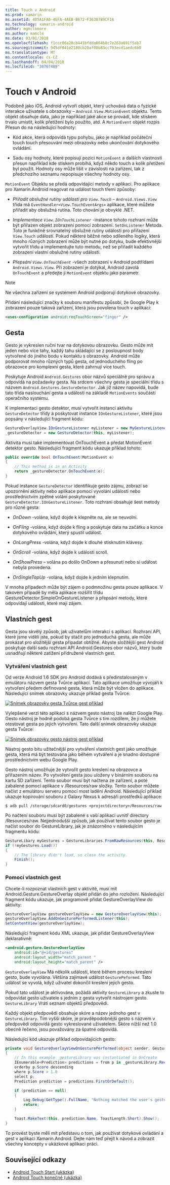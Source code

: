 ```yaml
---
title: Touch v Android
ms.prod: xamarin
ms.assetid: 405A1FA0-4EFA-4AEB-B672-F36307B9CF16
ms.technology: xamarin-android
author: mgmclemore
ms.author: mamcle
ms.date: 03/01/2018
ms.openlocfilehash: f1ccc86a20cb441bfdda864b8c7e263a691f5ab7
ms.sourcegitcommit: 945df041e2180cb20af08b83cc703ecd1aedc6b0
ms.translationtype: MT
ms.contentlocale: cs-CZ
ms.lasthandoff: 04/04/2018
ms.locfileid: "30767489"
---
```

# <a name="touch-in-android"></a>Touch v Android

Podobně jako iOS, Android vytvoří objekt, který uchovává data o fyzické interakce uživatele s obrazovky &ndash; `Android.View.MotionEvent` objektu. Tento objekt obsahuje data, jako je například jaké akce se provádí, kde stiskem trvalo umístit, kolik přetížení bylo použito, atd. A `MotionEvent` objekt rozpis Přesun do na následující hodnoty:

-  Kód akce, která odpovídá typu pohybu, jako je například počáteční touch touch přesouvání mezi obrazovky nebo ukončování dotykového ovládání.

-  Sadu osy hodnoty, které popisují pozici `MotionEvent` a dalších vlastností přesun například kde stiskem probíhá, když někdo touch a kolik přetížení byl použit.
   Hodnoty osy může lišit v závislosti na zařízení, tak z předchozího seznamu nepopisuje všechny hodnoty osy.


`MotionEvent` Objektu se předá odpovídající metody v aplikaci. Pro aplikace pro Xamarin.Android reagovat na událost touch třemi způsoby:

-  *Přiřadit obslužné rutiny události pro `View.Touch`*  – `Android.Views.View` třída má `EventHandler<View.TouchEventArgs>` aplikace, které můžete přiřadit aby obslužná rutina. Toto chování je obvyklé .NET.

-  *Implementace `View.IOnTouchListener`*  -instance tohoto rozhraní může být přiřazen objekt zobrazení pomocí zobrazení. `SetOnListener` Metoda. Toto je funkčně srovnatelný obslužné rutiny události pro přiřazení `View.Touch` událostí. Pokud některé běžné nebo sdíleného logiky, která mnoho různých zobrazení může být nutné po dotyku, bude efektivnější vytvořit třídu a implementujte tuto metodu, než se přiřadit každého zobrazení vlastní obslužné rutiny události.

-  *Přepsání `View.OnTouchEvent`*  -všech zobrazení v Android podtřídami `Android.Views.View`. Při zobrazení je dotýkal, Android zavolá `OnTouchEvent` a předejte ji `MotionEvent` objektu jako parametr.


> [!NOTE]
> Ne všechna zařízení se systémem Android podporují dotykové obrazovky. 

Přidání následující značky k souboru manifestu způsobí, že Google Play k zobrazení pouze taková zařízení, která jsou povolena touch v aplikaci:

```xml
<uses-configuration android:reqTouchScreen="finger" />
```

## <a name="gestures"></a>Gesta

Gesto je vykreslen ruční tvar na dotykovou obrazovku. Gesto může mít jeden nebo více tahy, každý tahu skládající se z posloupnost body vytvořené do jiného bodu v kontaktu s obrazovky. Android může podporovat mnoho různých typů gesta, od jednoduchého fling po obrazovce pro komplexní gesta, které zahrnují více touch.

Poskytuje Android `Android.Gestures` obor názvů speciálně pro správu a odpovídá na požadavky gesta. Na srdcem všechny gesta je speciální třídu s názvem `Android.Gestures.GestureDetector`. Jak již název napovídá, bude tato třída naslouchání gesta a události na základě `MotionEvents` součástí operačního systému.

K implementaci gesto detektor, musí vytvořit instanci aktivitu `GestureDetector` třídy a poskytovat instance `IOnGestureListener`, které jsou popsány v následující fragment kódu:

```csharp
GestureOverlayView.IOnGestureListener myListener = new MyGestureListener();
_gestureDetector = new GestureDetector(this, myListener);
```

Aktivita musí také implementovat OnTouchEvent a předat MotionEvent detektor gesto. Následující fragment kódu ukazuje příklad tohoto:

```csharp
public override bool OnTouchEvent(MotionEvent e)
{
    // This method is in an Activity
    return _gestureDetector.OnTouchEvent(e);
}
```

Pokud instance `GestureDetector` identifikuje gesto zájmu, zobrazí se upozornění aktivity nebo aplikace pomocí vyvolání události nebo prostřednictvím zpětné volání poskytované `GestureDetector.IOnGestureListener`.
Toto rozhraní obsahuje šest metody pro různé gesta:

-  *OnDown* -volána, když dojde k klepněte na, ale se neuvolní.

-  *OnFling* -volána, když dojde k fling a poskytuje data na začátku a konce dotykového ovládání, který spustil událost.

-  *OnLongPress* -volána, když dojde k dlouhé stisknutím klávesy.

-  *OnScroll* -volána, když dojde k události scroll.

-  *OnShowPress* – volána po došlo OnDown a přesunutí nebo si událost nebyla provedena.

-  *OnSingleTapUp* -volána, když dojde k jedním klepnutím.


V mnoha případech může být zájem o podmnožinu gesta pouze aplikace. V takovém případě by měla aplikace rozšířit třídu GestureDetector.SimpleOnGestureListener a přepsání metody, které odpovídají události, které mají zájem.

## <a name="custom-gestures"></a>Vlastních gest

Gesta jsou skvělý způsob, jak uživatelům interakci s aplikací. Rozhraní API, které jsme viděli jste, pokud by stačit pro jednoduchá gesta, ale může prokázat pro složitější gesta připadat obtížné. Abyste složitější gest Android poskytuje další sadu rozhraní API Android.Gestures obor názvů, který bude usnadňují některé zatížení přidružené vlastních gest.

### <a name="creating-custom-gestures"></a>Vytváření vlastních gest

Od verze Android 1.6 SDK pro Android dodává s předinstalovaným v emulátoru názvem gesta Tvůrce aplikací. Tato aplikace umožňuje vývojáři k vytvoření předem definované gesta, která může být vložen do aplikace. Následující snímek obrazovky ukazuje příklad gesta Tvůrce:

[![Snímek obrazovky gesta Tvůrce gest příklad](touch-in-android-images/image11.png)](touch-in-android-images/image11.png#lightbox)

Vylepšené verzi této aplikaci s názvem gesto nástroj lze nalézt Google Play. Gesto nástroj je hodně podobá gesta Tvůrce s tím rozdílem, že ji můžete otestovat gesta po jejich vytvoření. Tato další snímek obrazovky ukazuje gesta Tvůrce:

[![Snímek obrazovky gesto nástroj gest příklad](touch-in-android-images/image12.png)](touch-in-android-images/image12.png#lightbox)

Nástroj gesto bitu užitečnější pro vytváření vlastních gest jako umožňuje gesta, která má být testována jako během vytváření a je snadno dostupné prostřednictvím webu Google Play.

Gesto nástroj umožňuje že vytvořit gesto kreslení na obrazovce a přiřazením název. Po vytvoření gesta jsou uloženy v binárním souboru na kartu SD zařízení. Tento soubor musí být načtena ze zařízení, a poté zabalené pomocí aplikace v /Resources/raw složky. Tento soubor můžete načíst z emulátoru serveru pomocí most ladění Android. Následující příklad ukazuje kopírování souboru z Galaxy Nexus k adresáři prostředků aplikace:

```shell
$ adb pull /storage/sdcard0/gestures <projectdirectory>/Resources/raw
```

Po načtení souboru musí být zabalené s vaší aplikací uvnitř directory /Resources/raw. Nejjednodušší způsob, jak používat tento soubor gesto je načíst soubor do GestureLibrary, jak je znázorněno v následujícím fragmentu kódu:

```csharp
GestureLibary myGestures = GestureLibraries.FromRawResources(this, Resource.Raw.gestures);
if (!myGestures.Load())
{
    // The library didn't load, so close the activity.
    Finish();
}
```

### <a name="using-custom-gestures"></a>Pomocí vlastních gest

Chcete-li rozpoznat vlastních gest v aktivitě, musí mít Android.Gesture.GestureOverlay objekt přidán do jeho rozložení. Následující fragment kódu ukazuje, jak programově přidat GestureOverlayView do aktivity:

```csharp
GestureOverlayView gestureOverlayView = new GestureOverlayView(this);
gestureOverlayView.AddOnGesturePerformedListener(this);
SetContentView(gestureOverlayView);
```

Následující fragment kódu XML ukazuje, jak přidat GestureOverlayView deklarativně:

```xml
<android.gesture.GestureOverlayView
    android:id="@+id/gestures"
    android:layout_width="match_parent "
    android:layout_height="match_parent" />
```

`GestureOverlayView` Má několik událostí, které během procesu kreslení gesto, bude vyvolána. Většina zajímavé událost `GesturePeformed`. Tato událost se vyvolá, když uživatel dokončil kreslení jejich gesto.

Pokud tato událost je aktivována, požádá aktivity `GestureLibrary` a zkuste to odpovídat gesto uživatele s jedním z gesta vytvořit nástrojem gesto. `GestureLibrary` Vrátí seznam objektů předpovědi.

Každý objekt předpovědi obsahuje skóre a název jednoho gest v `GestureLibrary`. Tím vyšší skóre, je pravděpodobnější gesto s názvem v předpovědi odpovídá gesto vykreslované uživatelem.
Skóre nižší než 1.0 obecně řečeno, jsou považovány za špatné odpovídá.

Následující kód ukazuje příklad odpovídajících gesto:

```csharp
private void GestureOverlayViewOnGesturePerformed(object sender, GestureOverlayView.GesturePerformedEventArgs gesturePerformedEventArgs)
{
    // In this example _gestureLibrary was instantiated in OnCreate
    IEnumerable<Prediction> predictions = from p in _gestureLibrary.Recognize(gesturePerformedEventArgs.Gesture)
    orderby p.Score descending
    where p.Score > 1.0
    select p;
    Prediction prediction = predictions.FirstOrDefault();

    if (prediction == null)
    {
        Log.Debug(GetType().FullName, "Nothing matched the user's gesture.");
        return;
    }

    Toast.MakeText(this, prediction.Name, ToastLength.Short).Show();
}
```

To provést byste měli mít představu o tom, jak používat dotykové ovládání a gest v aplikaci Xamarin.Android. Dejte nám teď přejít k návod a zobrazit všechny koncepty v ukázkové aplikaci práci.



## <a name="related-links"></a>Související odkazy

- [Android Touch Start (ukázka)](https://developer.xamarin.com/samples/monodroid/ApplicationFundamentals/Touch_start)
- [Android Touch konečné (ukázka)](https://developer.xamarin.com/samples/monodroid/ApplicationFundamentals/Touch_final)
